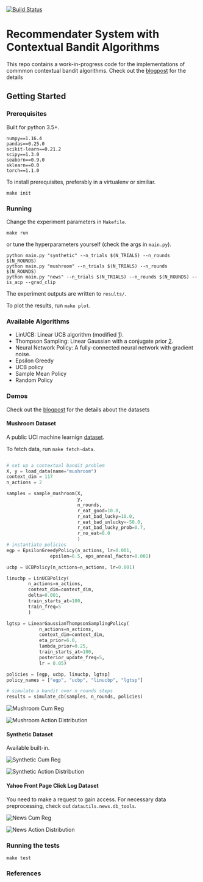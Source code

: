 [![Build Status](https://travis-ci.com/dhfromkorea/contextual-bandit-recommender.svg?token=LpCqnxSYFM2Cg2x3ixjz&branch=master)](https://travis-ci.com/dhfromkorea/contextual-bandit-recommender)

# Recommendater System with Contextual Bandit Algorithms

This repo contains a work-in-progress code for the implementations of commmon contextual bandit algorithms. Check out the [blogpost](http://www.dhfromkorea.com/news-recommendation-with-contextual-bandit/) for the details
## Getting Started


### Prerequisites
Built for python 3.5+. 
```
numpy==1.16.4
pandas==0.25.0
scikit-learn==0.21.2
scipy==1.3.0
seaborn==0.9.0
sklearn==0.0
torch==1.1.0
```

To install prerequisites, preferably in a virtualenv or similiar.
```
make init
```
### Running

Change the experiment parameters in `Makefile`.

```
make run
```

or tune the hyperparameters yourself (check the args in `main.py`). 

```
python main.py "synthetic" --n_trials $(N_TRIALS) --n_rounds $(N_ROUNDS)
python main.py "mushroom" --n_trials $(N_TRIALS) --n_rounds $(N_ROUNDS)
python main.py "news" --n_trials $(N_TRIALS) --n_rounds $(N_ROUNDS) --is_acp --grad_clip
```

The experiment outputs are written to `results/`.

To plot the results, run `make plot`.

### Available Algorithms
* LinUCB: Linear UCB algorithm (modified [1]).
* Thompson Sampling: Linear Gaussian with a conjugate prior [2].
* Neural Network Policy: A fully-connected neural network with gradient noise.
* Epsilon Greedy
* UCB policy
* Sample Mean Policy
* Random Policy


### Demos
Check out the [blogpost](http://www.dhfromkorea.com/news-recommendation-with-contextual-bandit/) for the details about the datasets


#### Mushroom Dataset
A public UCI machine learnign [dataset](https://archive.ics.uci.edu/ml/datasets/mushroom). 

To fetch data, run `make fetch-data`.

```python

# set up a contextual bandit problem
X, y = load_data(name="mushroom")
context_dim = 117
n_actions = 2

samples = sample_mushroom(X,
                          y,
                          n_rounds,
                          r_eat_good=10.0,
                          r_eat_bad_lucky=10.0,
                          r_eat_bad_unlucky=-50.0,
                          r_eat_bad_lucky_prob=0.7,
                          r_no_eat=0.0
                          )
# instantiate policies
egp = EpsilonGreedyPolicy(n_actions, lr=0.001,
                epsilon=0.5, eps_anneal_factor=0.001)

ucbp = UCBPolicy(n_actions=n_actions, lr=0.001)

linucbp = LinUCBPolicy(
        n_actions=n_actions,
        context_dim=context_dim,
        delta=0.001,
        train_starts_at=100,
        train_freq=5
        )

lgtsp = LinearGaussianThompsonSamplingPolicy(
            n_actions=n_actions,
            context_dim=context_dim,
            eta_prior=6.0,
            lambda_prior=0.25,
            train_starts_at=100,
            posterior_update_freq=5,
            lr = 0.05)

policies = [egp, ucbp, linucbp, lgtsp]
policy_names = ["egp", "ucbp", "linucbp", "lgtsp"]

# simulate a bandit over n_rounds steps
results = simulate_cb(samples, n_rounds, policies)
```
![Mushroom Cum Reg](http://www.dhfromkorea.com/images/cb/mushroom.cumreg.png)

![Mushroom Action Distribution](http://www.dhfromkorea.com/images/cb/mushroom.acts.png)


#### Synthetic Dataset
Available built-in.

![Synthetic Cum Reg](http://www.dhfromkorea.com/images/cb/synthetic.cumreg.png)

![Synthetic Action Distribution](http://www.dhfromkorea.com/images/cb/synthetic.acts.png)



#### Yahoo Front Page Click Log Dataset

You need to make a request to gain access. For necessary data preprocessing, check out `datautils.news.db_tools`.

![News Cum Reg](http://www.dhfromkorea.com/images/cb/news.cumrew.png)

![News Action Distribution](http://www.dhfromkorea.com/images/cb/news.CTR.png)


### Running the tests
```
make test
```

### References
[1]: http://rob.schapire.net/papers/www10.pdf
[2]: https://en.wikipedia.org/wiki/Bayesian_linear_regression

